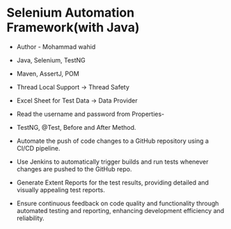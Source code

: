 # Selenium Automation Framework(with Java)
- Author - Mohammad wahid

- Java, Selenium, TestNG
- Maven, AssertJ, POM
- Thread Local Support → Thread Safety
- Excel Sheet for Test Data → Data Provider
- Read the username and password from Properties-
- TestNG, @Test, Before and After Method.
-  Automate the push of code changes to a GitHub    repository using a CI/CD pipeline.
- Use Jenkins to automatically trigger builds and run tests whenever changes are pushed to the GitHub repo.
- Generate Extent Reports for the test results, providing detailed and visually appealing test reports.

- Ensure continuous feedback on code quality and functionality through automated testing and reporting, enhancing development efficiency and reliability.
